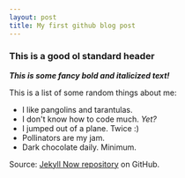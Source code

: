 ```yaml
---
layout: post
title: My first github blog post
---
```

### This is a good ol standard header

_**This is some fancy bold and italicized text!**_

This is a list of some random things about me:  
+ I like pangolins and tarantulas.
+ I don't know how to code much.  *Yet?*
+ I jumped out of a plane.  Twice :)
+ Pollinators are my jam.
+ Dark chocolate daily. Minimum.

Source: [Jekyll Now repository](https://github.com/barryclark/jekyll-now) on GitHub.
